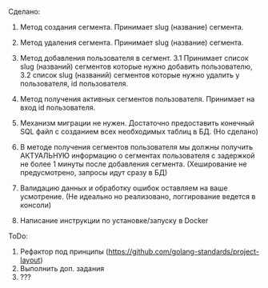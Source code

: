 Сделано:

1. Метод создания сегмента. Принимает slug (название) сегмента. 

2. Метод удаления сегмента. Принимает slug (название) сегмента. 

3. Метод добавления пользователя в сегмент. 
3.1 Принимает список slug (названий) сегментов которые нужно добавить пользователю, 
3.2 список slug (названий) сегментов которые нужно удалить у пользователя, id пользователя.

4. Метод получения активных сегментов пользователя. Принимает на вход id пользователя.

5. Механизм миграции не нужен. Достаточно предоставить конечный SQL файл с созданием всех необходимых таблиц в БД. (Но сделано)

7. В методе получения сегментов пользователя мы должны получить АКТУАЛЬНУЮ информацию о сегментах пользователя с задержкой не более 1 минуты после добавления сегмента.
(Хеширование не предусмотрено, запросы идут сразу в БД)

8. Валидацию данных и обработку ошибок оставляем на ваше усмотрение. 
(Не идеально но реализовано, логгирование ведется в консоли)

9. Написание инструкции по установке/запуску в Docker

ToDo:
1) Рефактор под принципы (https://github.com/golang-standards/project-layout)
2) Выполнить доп. задания
3) ???